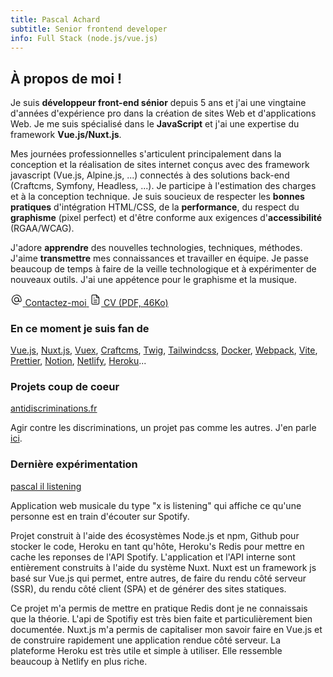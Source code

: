 ```yaml
---
title: Pascal Achard
subtitle: Senior frontend developer
info: Full Stack (node.js/vue.js)
---
```


## À propos de moi !
Je suis **développeur front-end sénior** depuis 5 ans et j'ai une vingtaine d'années d'expérience pro dans la création de sites Web et d'applications Web. Je me suis spécialisé dans le **JavaScript** et j'ai une expertise du framework **Vue.js/Nuxt.js**.

Mes journées professionnelles s'articulent principalement dans la conception et la réalisation de sites internet conçus avec des framework javascript (Vue.js, Alpine.js, ...) connectés à des solutions back-end (Craftcms, Symfony, Headless, ...). Je participe à l'estimation des charges et à la conception technique. Je suis soucieux de respecter les **bonnes pratiques** d'intégration HTML/CSS, de la **performance**, du respect du **graphisme** (pixel perfect) et d'être conforme aux exigences d'**accessibilité** (RGAA/WCAG).

J'adore **apprendre** des nouvelles technologies, techniques, méthodes. J'aime **transmettre** mes connaissances et travailler en équipe. Je passe beaucoup de temps à faire de la veille technologique et à expérimenter de nouveaux outils. J'ai une appétence pour le graphisme et la musique.

<p class="mt-6 flex gap-3 md:gap-5 flex-wrap">
    <a
        class="inline-flex align-baseline"
        href="mailto:pascal.achard@gmail.com"
        >
        <svg xmlns="http://www.w3.org/2000/svg" aria-hidden="true" class="mr-1" width="1.4em" height="1.4em"  viewBox="0 0 24 24" stroke-width="1.5" stroke="currentColor" fill="none" stroke-linecap="round" stroke-linejoin="round">
          <path stroke="none" d="M0 0h24v24H0z" fill="none"/>
          <circle cx="12" cy="12" r="4" />
          <path d="M16 12v1.5a2.5 2.5 0 0 0 5 0v-1.5a9 9 0 1 0 -5.5 8.28" />
        </svg>
        <span>Contactez-moi</span>
    </a>
    <a
        class="inline-flex align-baseline"
        href="/CV-Pascal-Achard-2021.pdf"
        target="_blank"
        rel="noopener"
        >
        <svg xmlns="http://www.w3.org/2000/svg" aria-hidden="true" class="mr-1" width="1.4em" height="1.4em" viewBox="0 0 24 24" stroke-width="1.5" stroke="currentColor" fill="none" stroke-linecap="round" stroke-linejoin="round">
          <path stroke="none" d="M0 0h24v24H0z" fill="none"/>
          <path d="M14 3v4a1 1 0 0 0 1 1h4" />
          <path d="M17 21h-10a2 2 0 0 1 -2 -2v-14a2 2 0 0 1 2 -2h7l5 5v11a2 2 0 0 1 -2 2z" />
          <line x1="9" y1="9" x2="10" y2="9" />
          <line x1="9" y1="13" x2="15" y2="13" />
          <line x1="9" y1="17" x2="15" y2="17" />
        </svg>
        <span>CV <span class="no-underline text-xs">(PDF, 46Ko)</span></span>
    </a>
</p>

### En ce moment je suis fan de
[Vue.js](https://vuejs.org/), [Nuxt.js](https://nuxtjs.org/), [Vuex](https://vuex.vuejs.org/), [Craftcms](https://craftcms.com/), [Twig](https://twig.symfony.com/), [Tailwindcss](https://tailwindcss.com/), [Docker](https://www.docker.com/), [Webpack](https://webpack.js.org/), [Vite](https://vitejs.dev/), [Prettier](https://prettier.io/), [Notion](https://www.notion.so), [Netlify](https://www.netlify.com/), [Heroku](https://www.heroku.com/)...

### Projets coup de coeur
[antidiscriminations.fr](https://www.antidiscriminations.fr/)

Agir contre les discriminations, un projet pas comme les autres. J'en parle [ici](https://www.linkedin.com/pulse/un-projet-pas-comme-les-autres-pascal-achard/).
### Dernière expérimentation
[pascal il listening](https://pascal-is-listening.herokuapp.com/)

Application web musicale du type "x is listening" qui affiche ce qu'une personne est en train d'écouter sur Spotify.

Projet construit à l'aide des écosystèmes Node.js et npm, Github pour stocker le code, Heroku en tant qu'hôte, Heroku's Redis pour mettre en cache les reponses de l'API Spotify. L'application et l'API interne sont entièrement construits à l'aide du système Nuxt. Nuxt est un framework js basé sur Vue.js qui permet, entre autres, de faire du rendu côté serveur (SSR), du rendu côté client (SPA) et de générer des sites statiques.

Ce projet m'a permis de mettre en pratique Redis dont je ne connaissais que la théorie. L'api de Spotifiy est très bien faite et particulièrement bien documentée. Nuxt.js m'a permis de capitaliser mon savoir faire en Vue.js et de construire rapidement une application rendue côté serveur. La plateforme Heroku est très utile et simple à utiliser. Elle ressemble beaucoup à Netlify en plus riche.
